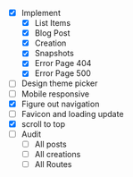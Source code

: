 - [x] Implement
    - [x] List Items
    - [x] Blog Post
    - [x] Creation
    - [x] Snapshots
    - [x] Error Page 404
    - [x] Error Page 500
- [ ] Design theme picker
- [ ] Mobile responsive
- [x] Figure out navigation
- [ ] Favicon and loading update
- [x] scroll to top
- [ ] Audit
     - [ ] All posts
     - [ ] All creations
     - [ ] All Routes
